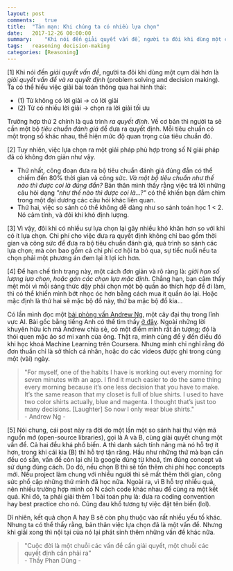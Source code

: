```yaml
---
layout: post
comments:	true
title:  "Tản mạn: Khi chúng ta có nhiều lựa chọn"
date:   2017-12-26 00:00:00
summary:    "Khi nói đến giải quyết vấn đề, người ta đôi khi dùng một cụm dài hơn là giải quyết vấn đề và ra quyết định (problem solving and decision making). Ta có thể hiểu việc giải bài toán thông qua hai hình thái: <br>(1) Từ không có lời giải -> có lời giải<br>(2) Từ có nhiều lời giải -> chọn ra lời giải tối ưu..."
tags:   reasoning decision-making
categories:	[Reasoning]
---
```


[1] Khi nói đến *giải quyết vấn đề*, người ta đôi khi dùng một cụm dài hơn là *giải quyết vấn đề và ra quyết định* (problem solving and decision making). Ta có thể hiểu việc giải bài toán thông qua hai hình thái:
- (1) Từ không có lời giải -> có lời giải
- (2) Từ có nhiều lời giải -> chọn ra lời giải tối ưu

Trường hợp thứ 2 chính là quá trình *ra quyết định*. Về cơ bản thì người ta sẽ cần một bộ *tiêu chuẩn đánh giá* để đưa ra quyết định. Mỗi tiêu chuẩn có một trọng số khác nhau, thể hiện mức độ quan trọng của tiêu chuẩn đó.

[2] Tuy nhiên, việc lựa chọn ra một giải pháp phù hợp trong số N giải pháp đã có không đơn giản như vậy. 
- Thứ nhất, công đoạn đưa ra bộ tiêu chuẩn đánh giá đúng đắn có thể chiếm đến 80% thời gian và công sức. *Và một bộ tiêu chuẩn như thế nào thì được coi là đúng đắn?* Bản thân mình thấy rằng việc trả lời những câu hỏi dạng *"như thế nào thì được coi là...?"* có thể khiến bạn đắm chìm trong một đại dương các câu hỏi khác liên quan. 
- Thứ hai, việc so sánh có thể không dễ dàng như so sánh toán học 1 < 2. Nó cảm tính, và đôi khi khó định lượng.

[3] Vì vậy, đôi khi có nhiều sự lựa chọn lại gây nhiều khó khăn hơn so với khi có ít lựa chọn. Chi phí cho việc đưa ra quyết định không chỉ bao gồm thời gian và công sức để đưa ra bộ tiêu chuẩn đánh giá, quá trình so sánh các lựa chọn; mà còn bao gồm cả chi phí cơ hội ta bỏ qua, sự tiếc nuối nếu ta chọn phải một phương án đem lại ít lợi ích hơn.

[4] Để hạn chế tình trạng này, một cách đơn giản và rõ ràng là: *giới hạn số lượng lựa chọn, hoặc gán các chọn lựa mặc định*. Chẳng hạn, bạn cảm thấy mệt mỏi vì mỗi sáng thức dậy phải chọn một bộ quần áo thích hợp để đi làm, thì có thể khiến mình bớt nhọc óc hơn bằng cách mua ít quần áo lại. Hoặc mặc định là thứ hai sẽ mặc bộ đồ này, thứ ba mặc bộ đồ kia...

Có lần mình đọc một [bài phỏng vấn Andrew Ng](http://labs.septeni-technology.jp/machine-learning/kham-pha-bo-oc-dang-sau-google-brain-andrew-ng-cuoc-doi-su-sang-tao-va-ca-nhung-that-bai/), một cây đại thụ trong lĩnh vực AI. Bài gốc bằng tiếng Anh có thể tìm thấy [ở đây](https://www.huffingtonpost.com/2015/05/13/andrew-ng_n_7267682.html). Ngoài những lời khuyên hữu ích mà Andrew chia sẻ, có một điểm mình rất ấn tượng; đó là thói quen mặc áo sơ mi xanh của ông. Thật ra, mình cũng để ý đến điều đó khi học khoá Machine Learning trên Coursera. Nhưng mình chỉ nghĩ rằng đó đơn thuần chỉ là sở thích cá nhân, hoặc do các videos được ghi trong cùng một (vài) ngày.
> "For myself, one of the habits I have is working out every morning for seven minutes with an app. I find it much easier to do the same thing every morning because it’s one less decision that you have to make. It’s the same reason that my closet is full of blue shirts. I used to have two color shirts actually, blue and magenta. I thought that’s just too many decisions. [Laughter] So now I only wear blue shirts."<br> - Andrew Ng -

[5] Nói chung, cái post này ra đời do một lần một so sánh hai thư viện mã nguồn mở (open-source libraries), gọi là A và B, cùng giải quyết chung một vấn đề. Cả hai đều khá phổ biến. A thì danh sách tính năng mà nó hỗ trợ ít hơn, trong khi cái kia (B) thì hỗ trợ tận răng. Hầu như những thứ mà bạn cần đều có sẵn, vấn đề còn lại chỉ là google đúng từ khoá, tìm đúng concept và sử dụng đúng cách. Do đó, nếu chọn B thì sẽ tốn thêm chi phí học concepts mới. Nếu project làm chung với nhiều người thì sẽ mất thêm thời gian, công sức phổ cập những thứ mình đã học nữa. Ngoài ra, vì B hỗ trợ nhiều quá, nên nhiều trường hợp mình có N cách code khác nhau để cùng ra một kết quả. Khi đó, ta phải giải thêm 1 bài toán phụ là: đưa ra coding convention hay best practice cho nó. Cũng đau khổ tương tự việc đặt tên biến (lol).

Dĩ nhiên, kết quả chọn A hay B sẽ còn phụ thuộc vào rất nhiều yếu tố khác. Nhưng ta có thể thấy rằng, bản thân việc lựa chọn đã là một vấn đề. Nhưng khi giải xong thì nội tại của nó lại phát sinh thêm những vấn đề khác nữa.

> "Cuộc đời là một chuỗi các vấn đề cần giải quyết, một chuỗi các quyết định cần phải ra"<br>- Thầy Phan Dũng -
